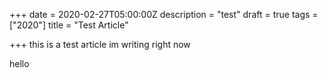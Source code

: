+++
date = 2020-02-27T05:00:00Z
description = "test"
draft = true
tags = ["2020"]
title = "Test Article"

+++
this is a test article im writing right now

hello
